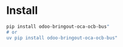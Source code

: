 # Install

```bash
pip install odoo-bringout-oca-ocb-bus"
# or
uv pip install odoo-bringout-oca-ocb-bus"
```
